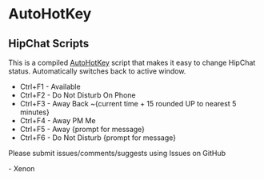 # AutoHotKey

## HipChat Scripts
This is a compiled [AutoHotKey](https://autohotkey.com/ "AutoHotKey's Homepage") script that makes it easy to change HipChat status. Automatically switches back to active window.

+ Ctrl+F1 - Available
+ Ctrl+F2 - Do Not Disturb On Phone
+ Ctrl+F3 - Away Back ~{current time + 15 rounded UP to nearest 5 minutes}
+ Ctrl+F4 - Away PM Me
+ Ctrl+F5 - Away {prompt for message}
+ Ctrl+F6 - Do Not Disturb {prompt for message}

Please submit issues/comments/suggests using Issues on GitHub

\- Xenon
